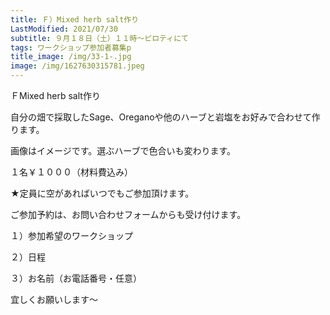 ```yaml
---
title: Ｆ）Mixed herb salt作り
LastModified: 2021/07/30
subtitle: ９月１８日（土）１１時～ピロティにて
tags: ワークショップ参加者募集p
title_image: /img/33-1-.jpg
image: /img/1627630315781.jpeg
---
```

ＦMixed herb salt作り

自分の畑で採取したSage、Oreganoや他のハーブと岩塩をお好みで合わせて作ります。

画像はイメージです。選ぶハーブで色合いも変わります。

１名￥１０００（材料費込み）

★定員に空があればいつでもご参加頂けます。

ご参加予約は、お問い合わせフォームからも受け付けます。

１）参加希望のワークショップ

２）日程

３）お名前（お電話番号・任意）

宜しくお願いします～